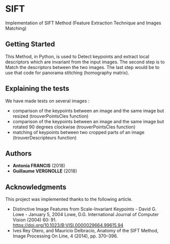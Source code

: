 # SIFT
Implementation of SIFT Method (Feature Extraction Technique and Images Matching)



## Getting Started

This Method, in Python, is used to Detect keypoints and extract local descriptors which are invariant from the input images.
The second step is to Match the descriptors between the two images.
The last step would be to use that code for panorama stitching (homography matrix).

## Explaining the tests

We have made tests on several images : 
 * comparison of the keypoints between an image and the same image but resized (trouverPointsCles function)
 * comparison of the keypoints between an image and the same image but rotated 90 degrees clockwise (trouverPointsCles function)
 * matching of keypoints between two cropped parts of an image (trouverDescripteurs function)

## Authors

* **Antonia FRANCIS** (2018)
* **Guillaume VERGNOLLE** (2018)

## Acknowledgments

This project was implemented thanks to the following article.
* Distinctive Image Features from Scale-Invariant Keypoints - David G. Lowe - January 5, 2004
Lowe, D.G. International Journal of Computer Vision (2004) 60: 91. https://doi.org/10.1023/B:VISI.0000029664.99615.94 
* Ives Rey Otero, and Mauricio Delbracio, Anatomy of the SIFT Method, Image Processing On Line, 4 (2014), pp. 370–396. 
